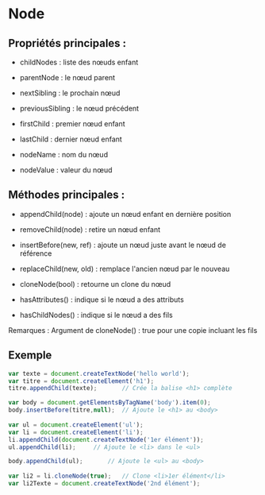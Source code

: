 # Node

## Propriétés principales :
* childNodes : liste des nœuds enfant

* parentNode : le nœud parent

* nextSibling : le prochain nœud

* previousSibling : le nœud précédent

* firstChild : premier nœud enfant

* lastChild : dernier nœud enfant

* nodeName : nom du nœud

* nodeValue : valeur du nœud

## Méthodes principales :
* appendChild(node) : ajoute un nœud enfant en dernière position

* removeChild(node) : retire un nœud enfant

* insertBefore(new, ref) : ajoute un nœud juste avant le nœud de référence

* replaceChild(new, old) : remplace l'ancien nœud par le nouveau

* cloneNode(bool) : retourne un clone du nœud

* hasAttributes() : indique si le nœud a des attributs

* hasChildNodes() : indique si le nœud a des fils

Remarques : 
Argument de cloneNode() : true pour une copie incluant les fils

## Exemple

```js
var texte = document.createTextNode('hello world');
var titre = document.createElement('h1');
titre.appendChild(texte);		// Crée la balise <h1> complète

var body = document.getElementsByTagName('body').item(0);
body.insertBefore(titre,null);	// Ajoute le <h1> au <body>
			
var ul = document.createElement('ul');
var li = document.createElement('li');
li.appendChild(document.createTextNode('1er élément'));
ul.appendChild(li);		// Ajoute le <li> dans le <ul>

body.appendChild(ul);		// Ajoute le <ul> au <body>
		
var li2 = li.cloneNode(true);	// Clone <li>1er élément</li>
var li2Texte = document.createTextNode('2nd élément');
```
